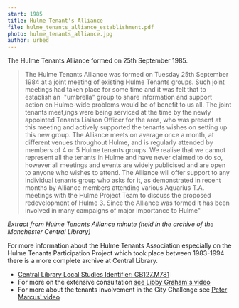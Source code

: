 ```yaml
---
start: 1985
title: Hulme Tenant's Alliance
file: hulme_tenants_alliance_establishment.pdf
photo: hulme_tenants_alliance.jpg
author: urbed
---
```


The Hulme Tenants Alliance formed on 25th September 1985.

> The Hulme Tenants Alliance was formed on Tuesday 25th September 1984 at a joint meeting of existing Hulme Tenants groups. Such joint meetings had taken place for some time and it was felt that to establish an ·"umbrella" group to share information and support action on Hulme-wide problems would be of benefit to us all. The joint tenants meet,ings were being serviced at the time by the newly appointed Tenants Liaison Officer for the area, who was present at this meeting and actively supported the tenants wishes on setting up this new group. The Alliance meets on average once a month, at different venues through­out Hulme, and is regularly attended by members of 4 or 5 Hulme tenants groups. We realise that we cannot represent all the tenants in Hulme and have never claimed to do so, however all meetings and events are widely publicised and are open to anyone who wishes to attend. The Alliance will offer support to any individual tenants group who asks for it, as demonstrated in recent months by Alliance members attending various Aquarius T.A. meetings with the Hulme Project Team to discuss the proposed redevelopment of Hulme 3. Since the Alliance was formed it has been involved in many campaigns of major importance to Hulme"

_Extract from Hulme Tenants Alliance minute (held in the archive of the Manchester Central Library)_

For more information about the Hulme Tenants Association especially on the Hulme Tenants Participation Project which took place between 1983-1994 there is a more complete archive at Central Library.

 * [Central Library Local Studies Identifier: GB127.M781](http://www.gmlives.org.uk/results.html#imu[rid=ecatalogue.327999])
 * For more on the extensive consultation [see Libby Graham's video](http://www.4x4manchester.com/#!where-we-live/c3p4)
 * For more about the tenants involvement in the City Challenge see [Peter Marcus' video](http://www.4x4manchester.com/#!where-we-live/c3p4)
